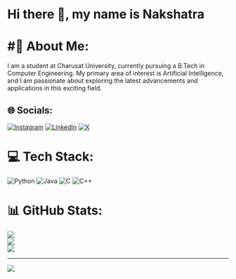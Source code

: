 # Hi there 👋, my name is Nakshatra

# #💫 About Me:
I am a student at Charusat University, currently pursuing a B.Tech in Computer Engineering. My primary area of interest is Artificial Intelligence, and I am passionate about exploring the latest advancements and applications in this exciting field.


## 🌐 Socials:
[![Instagram](https://img.shields.io/badge/Instagram-%23E4405F.svg?logo=Instagram&logoColor=white)](https://instagram.com/nakshu_1405) [![LinkedIn](https://img.shields.io/badge/LinkedIn-%230077B5.svg?logo=linkedin&logoColor=white)](https://www.linkedin.com/in/nakshatra-gandhe-40259b288/) [![X](https://img.shields.io/badge/X-black.svg?logo=X&logoColor=white)](https://x.com/Nakshatra1405) 

# 💻 Tech Stack:
![Python](https://img.shields.io/badge/python-3670A0?style=for-the-badge&logo=python&logoColor=ffdd54) ![Java](https://img.shields.io/badge/java-%23ED8B00.svg?style=for-the-badge&logo=openjdk&logoColor=white) ![C](https://img.shields.io/badge/c-%2300599C.svg?style=for-the-badge&logo=c&logoColor=white) ![C++](https://img.shields.io/badge/c++-%2300599C.svg?style=for-the-badge&logo=c%2B%2B&logoColor=white)
# 📊 GitHub Stats:
![](https://github-readme-stats.vercel.app/api?username=Nakshu35&theme=dark&hide_border=false&include_all_commits=false&count_private=false)<br/>
![](https://github-readme-streak-stats.herokuapp.com/?user=Nakshu35&theme=dark&hide_border=false)<br/>
![](https://github-readme-stats.vercel.app/api/top-langs/?username=Nakshu35&theme=dark&hide_border=false&include_all_commits=false&count_private=false&layout=compact)

---
[![](https://visitcount.itsvg.in/api?id=Nakshu35&icon=0&color=0)](https://visitcount.itsvg.in)

<!-- Proudly created with GPRM ( https://gprm.itsvg.in ) -->
